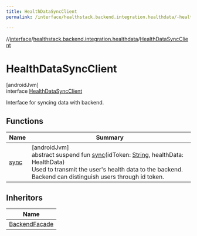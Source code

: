 ```yaml
---
title: HealthDataSyncClient
permalink: /interface/healthstack.backend.integration.healthdata/-health-data-sync-client/index.html

---
```

//[interface](../../../index.html)/[healthstack.backend.integration.healthdata](../index.html)/[HealthDataSyncClient](index.html)



# HealthDataSyncClient



[androidJvm]\
interface [HealthDataSyncClient](index.html)

Interface for syncing data with backend.



## Functions


| Name | Summary |
|---|---|
| [sync](sync.html) | [androidJvm]<br>abstract suspend fun [sync](sync.html)(idToken: [String](https://kotlinlang.org/api/latest/jvm/stdlib/kotlin/-string/index.html), healthData: HealthData)<br>Used to transmit the user's health data to the backend. Backend can distinguish users through id token. |


## Inheritors


| Name |
|---|
| [BackendFacade](../../healthstack.backend.integration/-backend-facade/index.html) |

